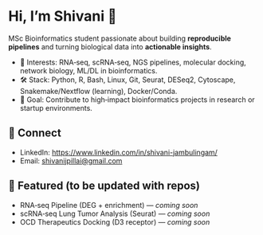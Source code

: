 # Hi, I’m Shivani 👋

MSc Bioinformatics student passionate about building **reproducible pipelines** and turning biological data into **actionable insights**.

- 🔬 Interests: RNA‑seq, scRNA‑seq, NGS pipelines, molecular docking, network biology, ML/DL in bioinformatics.
- 🛠️ Stack: Python, R, Bash, Linux, Git, Seurat, DESeq2, Cytoscape, Snakemake/Nextflow (learning), Docker/Conda.
- 🎯 Goal: Contribute to high‑impact bioinformatics projects in research or startup environments.

## 🔗 Connect
- LinkedIn: https://www.linkedin.com/in/shivani-jambulingam/
- Email: shivanijpillai@gmail.com

## 📂 Featured (to be updated with repos)
- RNA‑seq Pipeline (DEG + enrichment) — _coming soon_
- scRNA‑seq Lung Tumor Analysis (Seurat) — _coming soon_
- OCD Therapeutics Docking (D3 receptor) — _coming soon_
